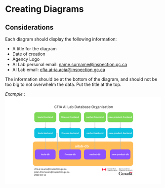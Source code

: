 # Creating Diagrams

## Considerations

Each diagram should display the following information:

* A title for the diagram
* Date of creation
* Agency Logo
* AI Lab personal email: <name.surname@inspection.gc.ca>
* AI Lab email: <cfia.ai-ia.acia@inspection.gc.ca>

The information should be at the bottom of the diagram, and should not be too
big to not overwhelm the data. Put the title at the top.

_Example :_ ![alt text](images/diagram.png)
